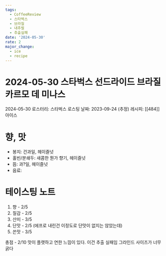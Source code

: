 ```yaml
---
tags:
  - CoffeeReview
  - 스타벅스
  - 브라질
  - 내추럴
  - 추출실패
date: '2024-05-30'
rate: 2
major_change:
  - ice
  - recipe
---
```

# 2024-05-30 스타벅스 선드라이드 브라질 카르모 데 미나스
2024-05-30
로스터리: 스타벅스
로스팅 날짜: 2023-09-24 (추정)
레시피: [[484]] 아이스
# 향, 맛
- 봉지: 건과일, 헤이즐넛
- 홀빈/분쇄두: 새콤한 뭔가 향기, 헤이즐넛
- 뜸: 과?일, 헤이즐넛
- 음료: 
# 테이스팅 노트
1. 향 - 2/5
2. 질감 - 2/5
3. 산미 - 3/5
4. 단맛 - 2/5 (에프로 내린건 이정도로 단맛이 없지는 않았는데)
5. 쓴맛 - 3/5

총점 - 2/10
맛이 플랫하고 연한 느낌이 있다. 이건 추출 실패임 그라인드 사이즈가 너무 굵다